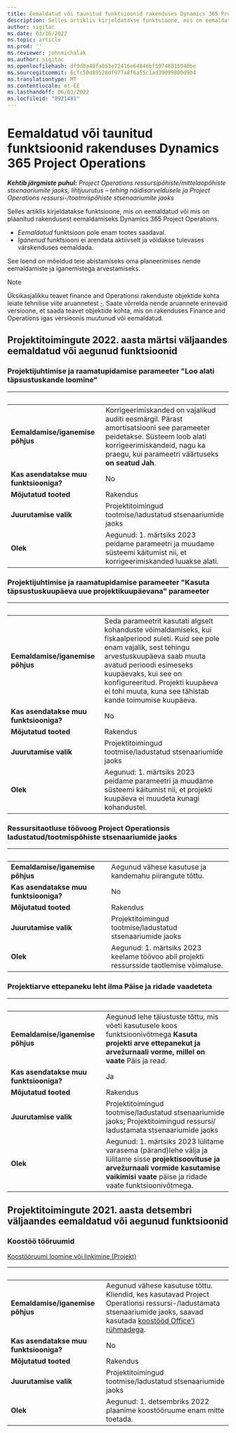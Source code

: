 ```yaml
---
title: Eemaldatud või taunitud funktsioonid rakenduses Dynamics 365 Project Operations
description: Selles artiklis kirjeldatakse funktsioone, mis on eemaldatud või mis on plaanitud rakendusest eemaldamiseks Dynamics 365 Project Operations.
author: sigitac
ms.date: 03/16/2022
ms.topic: article
ms.prod: ''
ms.reviewer: johnmichalak
ms.author: sigitac
ms.openlocfilehash: df9d8a40fa853e72416e64846bf59748815048be
ms.sourcegitcommit: 6cfc50d89528df977a8f6a55c1ad39d99800d9b4
ms.translationtype: MT
ms.contentlocale: et-EE
ms.lasthandoff: 06/03/2022
ms.locfileid: "8921481"
---
```

# <a name="removed-or-deprecated-features-in-dynamics-365-project-operations"></a>Eemaldatud või taunitud funktsioonid rakenduses Dynamics 365 Project Operations

_**Kehtib järgmiste puhul:** Project Operations ressursipõhiste/mittelaopõhiste stsenaariumite jaoks, lihtjuurutus – tehing näidisarveldusele ja Project Operations ressursi-/tootmispõhiste stsenaariumite jaoks_

Selles artiklis kirjeldatakse funktsioone, mis on eemaldatud või mis on plaanitud rakendusest eemaldamiseks Dynamics 365 Project Operations.

- *Eemaldatud* funktsioon pole enam tootes saadaval.
- *Iganenud* funktsiooni ei arendata aktiivselt ja võidakse tulevases värskenduses eemaldada.

See loend on mõeldud teie abistamiseks oma planeerimises nende eemaldamiste ja iganemistega arvestamiseks.

> [!NOTE]
> Üksikasjalikku teavet finance and Operationsi rakenduste objektide kohta leiate tehnilise viite aruannetest [**·**](/dynamics/s-e/global/axtechrefrep_61). Saate võrrelda nende aruannete erinevaid versioone, et saada teavet objektide kohta, mis on rakenduses Finance and Operations igas versioonis muutunud või eemaldatud.

## <a name="features-removed-or-deprecated-in-the-project-operations-march-2022-release"></a>Projektitoimingute 2022. aasta märtsi väljaandes eemaldatud või aegunud funktsioonid

### <a name="project-management-and-accounting-always-create-adjustment-transaction-parameter"></a>Projektijuhtimise ja raamatupidamise parameeter "Loo alati täpsustuskande loomine"

| &nbsp; | &nbsp; |
|--------|--------|
| **Eemaldamise/iganemise põhjus** | Korrigeerimiskanded on vajalikud auditi eesmärgil. Pärast amortisatsiooni see parameeter peidetakse. Süsteem loob alati korrigeerimiskandeid, nagu ka praegu, kui parameetri väärtuseks **on seatud Jah**. |
| **Kas asendatakse muu funktsiooniga?** | No |
| **Mõjutatud tooted** | Rakendus |
| **Juurutamise valik** | Projektitoimingud tootmise/ladustatud stsenaariumide jaoks |
| **Olek** | Aegunud: 1. märtsiks 2023 peidame parameetri ja muudame süsteemi käitumist nii, et korrigeerimiskanded luuakse alati. |

### <a name="project-management-and-accounting-use-adjustment-date-as-new-project-date-parameter"></a>Projektijuhtimise ja raamatupidamise parameeter "Kasuta täpsustuskuupäeva uue projektikuupäevana" parameeter

| &nbsp; | &nbsp; |
|--------|--------|
| **Eemaldamise/iganemise põhjus** | Seda parameetrit kasutati algselt kohanduste võimaldamiseks, kui fiskaalperiood suleti. Kuid see pole enam vajalik, sest tehingu arvestuskuupäeva saab muuta avatud perioodi esimeseks kuupäevaks, kui see on konfigureeritud. Projekti kuupäeva ei tohi muuta, kuna see tähistab kande toimumise kuupäeva. |
| **Kas asendatakse muu funktsiooniga?** | No |
| **Mõjutatud tooted** | Rakendus |
| **Juurutamise valik** | Projektitoimingud tootmise/ladustatud stsenaariumide jaoks |
| **Olek** | Aegunud: 1. märtsiks 2023 peidame parameetri ja muudame süsteemi käitumist nii, et projekti kuupäeva ei muudeta kunagi kohandustel. |

### <a name="resource-request-workflow-in-project-operations-for-stockedproduction-based-scenarios"></a>Ressursitaotluse töövoog Project Operationsis ladustatud/tootmispõhiste stsenaariumide jaoks

| &nbsp; | &nbsp; |
|--------|--------|
| **Eemaldamise/iganemise põhjus** | Aegunud vähese kasutuse ja kandemahu piirangute tõttu. |
| **Kas asendatakse muu funktsiooniga?** | No |
| **Mõjutatud tooted** | Rakendus |
| **Juurutamise valik** | Projektitoimingud tootmise/ladustatud stsenaariumide jaoks |
| **Olek** | Aegunud: 1. märtsiks 2023 keelame töövoo abil projekti ressursside taotlemise võimaluse. |

### <a name="project-invoice-proposal-page-without-header-and-lines-views"></a>Projektiarve ettepaneku leht ilma Päise ja ridade vaadeteta

| &nbsp; | &nbsp; |
|--------|--------|
| **Eemaldamise/iganemise põhjus** | Aegunud lehe täiustuste tõttu, mis võeti kasutusele koos funktsioonivõtmega **Kasuta projekti arve ettepanekut ja arvežurnaali vorme, millel on vaate** Päis ja read. |
| **Kas asendatakse muu funktsiooniga?** | Ja |
| **Mõjutatud tooted** | Rakendus |
| **Juurutamise valik** | Projektitoimingud tootmise/ladustatud stsenaariumide jaoks; Projektitoimingud ressursi/ ladustamata stsenaariumide jaoks |
| **Olek** | Aegunud: 1. märtsiks 2023 lülitame varasema (pärand)lehe välja ja lülitame sisse **projektisoovituse ja arvežurnaali vormide kasutamise vaikimisi vaate** päise ja ridade vaate funktsioonivõtmega. |

## <a name="features-removed-or-deprecated-in-the-project-operations-december-2021-release"></a>Projektitoimingute 2021. aasta detsembri väljaandes eemaldatud või aegunud funktsioonid

### <a name="collaboration-workspaces"></a>Koostöö tööruumid

[Koostööruumi loomine või linkimine (Projekt)](/dynamicsax-2012/appuser-itpro/create-or-link-to-a-collaboration-workspace-project)

| &nbsp; | &nbsp; |
|--------|--------|
| **Eemaldamise/iganemise põhjus** | Aegunud vähese kasutuse tõttu. Kliendid, kes kasutavad Project Operationsi ressursi-/ladustamata stsenaariumide jaoks, saavad kasutada [koostööd Office'i rühmadega](../project-management/collaboration-groups.md). |
| **Kas asendatakse muu funktsiooniga?** | No |
| **Mõjutatud tooted** | Rakendus  |
| **Juurutamise valik** | Projektitoimingud tootmise/ladustatud stsenaariumide jaoks |
| **Olek** | Aegunud: 1. detsembriks 2022 plaanime koostööruume enam mitte toetada. |
